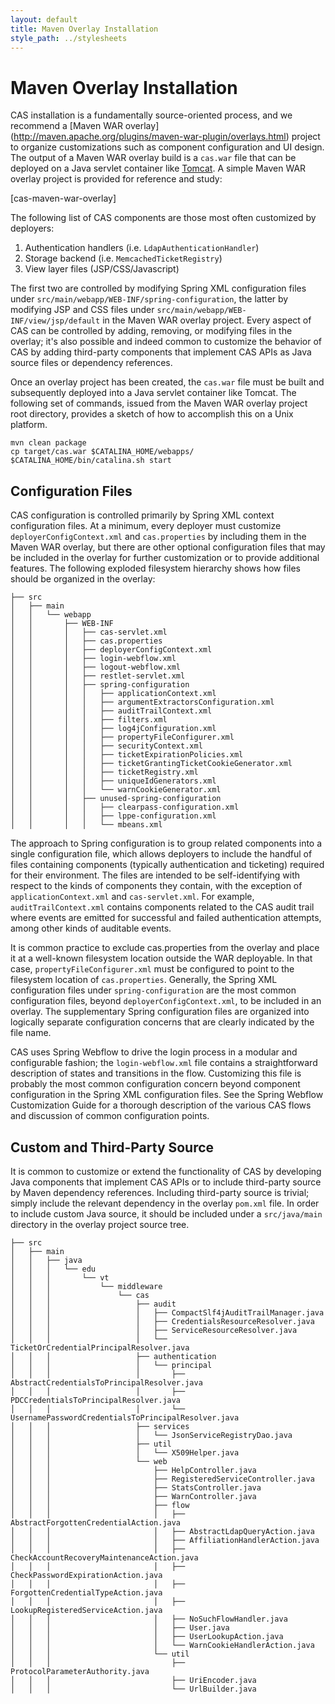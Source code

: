```yaml
---
layout: default
title: Maven Overlay Installation
style_path: ../stylesheets
---
```

# Maven Overlay Installation
CAS installation is a fundamentally source-oriented process, and we recommend a [Maven WAR overlay]
(http://maven.apache.org/plugins/maven-war-plugin/overlays.html) project to organize customizations such as component
configuration and UI design. The output of a Maven WAR overlay build is a `cas.war` file that can be deployed on a Java
servlet container like [Tomcat](http://tomcat.apache.org/whichversion.html). A simple Maven WAR overlay project is
provided for reference and study:

[cas-maven-war-overlay]

The following list of CAS components are those most often customized by deployers:

1. Authentication handlers (i.e. `LdapAuthenticationHandler`)
2. Storage backend (i.e. `MemcachedTicketRegistry`)
3. View layer files (JSP/CSS/Javascript)

The first two are controlled by modifying Spring XML configuration files under
`src/main/webapp/WEB-INF/spring-configuration`, the latter by modifying JSP and CSS files under
`src/main/webapp/WEB-INF/view/jsp/default` in the Maven WAR overlay project. Every aspect of CAS can be controlled by
adding, removing, or modifying files in the overlay; it's also possible and indeed common to customize the behavior of
CAS by adding third-party components that implement CAS APIs as Java source files or dependency references.

Once an overlay project has been created, the `cas.war` file must be built and subsequently deployed into a Java
servlet container like Tomcat. The following set of commands, issued from the Maven WAR overlay project root
directory, provides a sketch of how to accomplish this on a Unix platform.

    mvn clean package
    cp target/cas.war $CATALINA_HOME/webapps/
    $CATALINA_HOME/bin/catalina.sh start

## Configuration Files
CAS configuration is controlled primarily by Spring XML context configuration files. At a minimum, every deployer
must customize `deployerConfigContext.xml` and `cas.properties` by including them in the Maven WAR overlay,
but there are other optional configuration files that may be included in the overlay for further customization
or to provide additional features. The following exploded filesystem hierarchy shows how files should be organized
in the overlay:

    ├── src
    │   ├── main
    │   │   └── webapp
    │   │       ├── WEB-INF
    │   │       │   ├── cas-servlet.xml
    │   │       │   ├── cas.properties
    │   │       │   ├── deployerConfigContext.xml
    │   │       │   ├── login-webflow.xml
    │   │       │   ├── logout-webflow.xml
    │   │       │   ├── restlet-servlet.xml
    │   │       │   ├── spring-configuration
    │   │       │   │   ├── applicationContext.xml
    │   │       │   │   ├── argumentExtractorsConfiguration.xml
    │   │       │   │   ├── auditTrailContext.xml
    │   │       │   │   ├── filters.xml
    │   │       │   │   ├── log4jConfiguration.xml
    │   │       │   │   ├── propertyFileConfigurer.xml
    │   │       │   │   ├── securityContext.xml
    │   │       │   │   ├── ticketExpirationPolicies.xml
    │   │       │   │   ├── ticketGrantingTicketCookieGenerator.xml
    │   │       │   │   ├── ticketRegistry.xml
    │   │       │   │   ├── uniqueIdGenerators.xml
    │   │       │   │   └── warnCookieGenerator.xml
    │   │       │   ├── unused-spring-configuration
    │   │       │   │   ├── clearpass-configuration.xml
    │   │       │   │   ├── lppe-configuration.xml
    │   │       │   │   └── mbeans.xml

The approach to Spring configuration is to group related components into a single configuration file, which allows
deployers to include the handful of files containing components (typically authentication and ticketing) required
for their environment. The files are intended to be self-identifying with respect to the kinds of components they
contain, with the exception of `applicationContext.xml` and `cas-servlet.xml`. For example, `auditTrailContext.xml`
contains components related to the CAS audit trail where events are emitted for successful and failed authentication
attempts, among other kinds of auditable events.

It is common practice to exclude cas.properties from the overlay and place it at a well-known filesystem location
outside the WAR deployable. In that case, `propertyFileConfigurer.xml` must be configured to point to the filesystem
location of `cas.properties`. Generally, the Spring XML configuration files under `spring-configuration` are the most
common configuration files, beyond `deployerConfigContext.xml`, to be included in an overlay. The supplementary Spring
configuration files are organized into logically separate configuration concerns that are clearly indicated by the file
name.

CAS uses Spring Webflow to drive the login process in a modular and configurable fashion; the `login-webflow.xml`
file contains a straightforward description of states and transitions in the flow. Customizing this file is probably
the most common configuration concern beyond component configuration in the Spring XML configuration files. See the
Spring Webflow Customization Guide for a thorough description of the various CAS flows and discussion of common
configuration points.

## Custom and Third-Party Source
It is common to customize or extend the functionality of CAS by developing Java components that implement CAS APIs or
to include third-party source by Maven dependency references. Including third-party source is trivial; simply include
the relevant dependency in the overlay `pom.xml` file. In order to include custom Java source, it should be included
under a `src/java/main` directory in the overlay project source tree.

    ├── src
    │   ├── main
    │   │   ├── java
    │   │   │   └── edu
    │   │   │       └── vt
    │   │   │           └── middleware
    │   │   │               └── cas
    │   │   │                   ├── audit
    │   │   │                   │   ├── CompactSlf4jAuditTrailManager.java
    │   │   │                   │   ├── CredentialsResourceResolver.java
    │   │   │                   │   ├── ServiceResourceResolver.java
    │   │   │                   │   └── TicketOrCredentialPrincipalResolver.java
    │   │   │                   ├── authentication
    │   │   │                   │   └── principal
    │   │   │                   │       ├── AbstractCredentialsToPrincipalResolver.java
    │   │   │                   │       ├── PDCCredentialsToPrincipalResolver.java
    │   │   │                   │       └── UsernamePasswordCredentialsToPrincipalResolver.java
    │   │   │                   ├── services
    │   │   │                   │   └── JsonServiceRegistryDao.java
    │   │   │                   ├── util
    │   │   │                   │   └── X509Helper.java
    │   │   │                   └── web
    │   │   │                       ├── HelpController.java
    │   │   │                       ├── RegisteredServiceController.java
    │   │   │                       ├── StatsController.java
    │   │   │                       ├── WarnController.java
    │   │   │                       ├── flow
    │   │   │                       │   ├── AbstractForgottenCredentialAction.java
    │   │   │                       │   ├── AbstractLdapQueryAction.java
    │   │   │                       │   ├── AffiliationHandlerAction.java
    │   │   │                       │   ├── CheckAccountRecoveryMaintenanceAction.java
    │   │   │                       │   ├── CheckPasswordExpirationAction.java
    │   │   │                       │   ├── ForgottenCredentialTypeAction.java
    │   │   │                       │   ├── LookupRegisteredServiceAction.java
    │   │   │                       │   ├── NoSuchFlowHandler.java
    │   │   │                       │   ├── User.java
    │   │   │                       │   ├── UserLookupAction.java
    │   │   │                       │   └── WarnCookieHandlerAction.java
    │   │   │                       └── util
    │   │   │                           ├── ProtocolParameterAuthority.java
    │   │   │                           ├── UriEncoder.java
    │   │   │                           └── UrlBuilder.java

